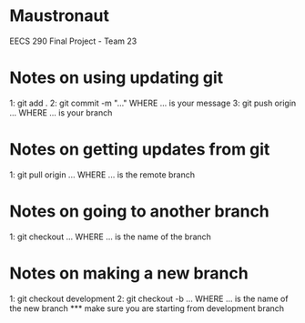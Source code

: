 # Maustronaut
EECS 290 Final Project - Team 23



# Notes on using updating git
1:   git add .
2:   git commit -m "..."   WHERE ... is your message
3:   git push origin ...   WHERE ... is your branch


# Notes on getting updates from git
1:   git pull origin ...   WHERE ... is the remote branch


# Notes on going to another branch
1:   git checkout ...   WHERE ... is the name of the branch


# Notes on making a new branch
1:   git checkout development
2:   git checkout -b ...   WHERE ... is the name of the new branch   *** make sure you are starting from development branch
